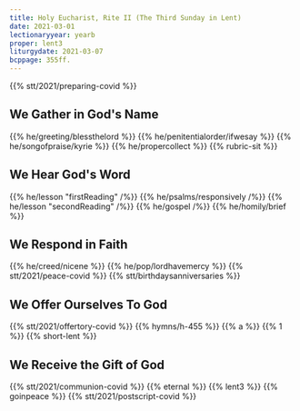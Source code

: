```yaml
---
title: Holy Eucharist, Rite II (The Third Sunday in Lent)
date: 2021-03-01
lectionaryyear: yearb
proper: lent3
liturgydate: 2021-03-07
bcppage: 355ff.
---
```

{{% stt/2021/preparing-covid %}}

## We Gather in God's Name
{{% he/greeting/blessthelord %}}
{{% he/penitentialorder/ifwesay %}}
{{% he/songofpraise/kyrie %}}
{{% he/propercollect %}}
{{% rubric-sit %}}

## We Hear God's Word
{{% he/lesson "firstReading" /%}}
{{% he/psalms/responsively /%}}
{{% he/lesson "secondReading" /%}}
{{% he/gospel /%}}
{{% he/homily/brief %}}

## We Respond in Faith
{{% he/creed/nicene %}}
{{% he/pop/lordhavemercy %}}
{{% stt/2021/peace-covid %}}
{{% stt/birthdaysanniversaries %}}

## We Offer Ourselves To God
{{% stt/2021/offertory-covid %}}
{{% hymns/h-455 %}}
{{% a %}}
{{% 1 %}}
{{% short-lent %}}

## We Receive the Gift of God
{{% stt/2021/communion-covid %}}
{{% eternal %}}
{{% lent3 %}}
{{% goinpeace %}}
{{% stt/2021/postscript-covid %}}
